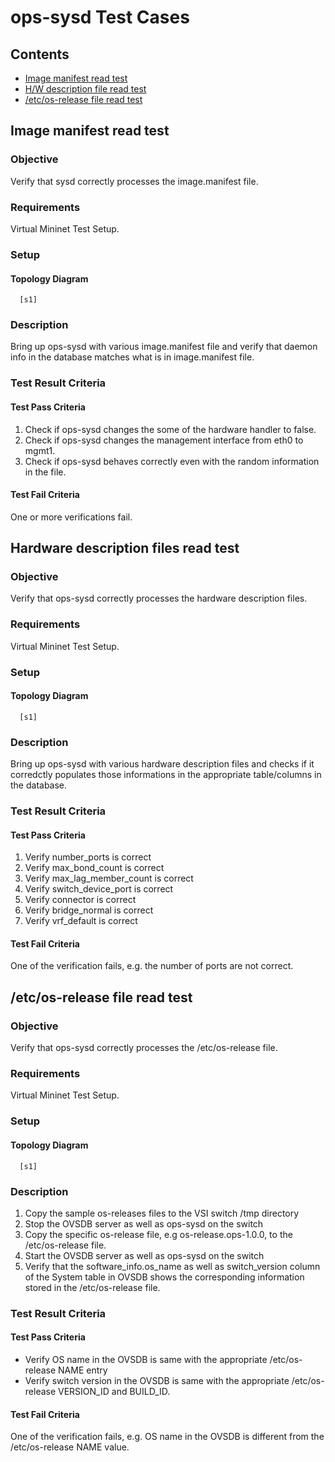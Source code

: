 # ops-sysd Test Cases

## Contents
- [Image manifest read test](#image-manifest-read-test)
- [H/W description file read test](#hardware-description-files-read-test)
- [/etc/os-release file read test](#etcos-release-file-read-test)


## Image manifest read test

### Objective
Verify that sysd correctly processes the image.manifest file.

### Requirements
Virtual Mininet Test Setup.

### Setup
#### Topology Diagram
```
  [s1]
```

### Description
Bring up ops-sysd with various image.manifest file and verify that
daemon info in the database matches what is in image.manifest file.

### Test Result Criteria
#### Test Pass Criteria
1. Check if ops-sysd changes the some of the hardware handler to false.
2. Check if ops-sysd changes the management interface from eth0 to mgmt1.
3. Check if ops-sysd behaves correctly even with the random information
   in the file.

#### Test Fail Criteria
One or more verifications fail.


## Hardware description files read test

### Objective
Verify that ops-sysd correctly processes the hardware description files.

### Requirements
Virtual Mininet Test Setup.

### Setup
#### Topology Diagram
```
  [s1]
```

### Description
Bring up ops-sysd with various hardware description files and checks
if it corredctly populates those informations in the appropriate
table/columns in the database.

### Test Result Criteria
#### Test Pass Criteria
1. Verify number\_ports is correct
2. Verify max\_bond\_count is correct
3. Verify max\_lag\_member\_count is correct
4. Verify switch\_device\_port is correct
5. Verify connector is correct
6. Verify bridge\_normal is correct
7. Verify vrf\_default is correct

#### Test Fail Criteria
One of the verification fails, e.g. the number of ports are not correct.


## /etc/os-release file read test

### Objective
Verify that ops-sysd correctly processes the /etc/os-release file.

### Requirements
Virtual Mininet Test Setup.

### Setup
#### Topology Diagram
```
  [s1]
```

### Description
1. Copy the sample os-releases files to the VSI switch /tmp directory
2. Stop the OVSDB server as well as ops-sysd on the switch
3. Copy the specific os-release file, e.g os-release.ops-1.0.0,
   to the /etc/os-release file.
4. Start the OVSDB server as well as ops-sysd on the switch
5. Verify that the software\_info.os\_name as well as
   switch\_version column of the System table in OVSDB shows the
   corresponding information stored in the /etc/os-release file.

### Test Result Criteria
#### Test Pass Criteria
- Verify OS name in the OVSDB is same with the appropriate /etc/os-release
  NAME entry
- Verify switch version in the OVSDB is same with the appropriate
  /etc/os-release VERSION\_ID and BUILD\_ID.

#### Test Fail Criteria
One of the verification fails, e.g. OS name in the OVSDB is different
from the /etc/os-release NAME value.
